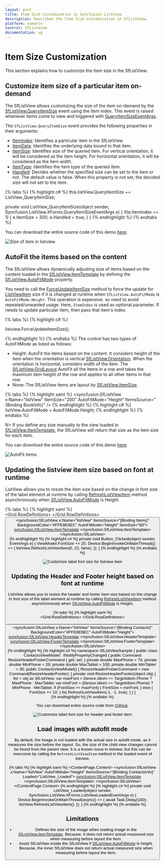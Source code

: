 ```yaml
---
layout: post
title: Item Size Customization in Syncfusion ListView
description: Describes the Item Size Customization in SfListView.
platform: xamarin
control: SfListView
documentation: ug
---
```


# Item Size Customization

This section explains how to customize the item size in the SfListView.

## Customize item size of a particular item on-demand

The SfListView allows customizing the size of the item on-demand by the [SfListView.QueryItemSize](https://help.syncfusion.com/cr/cref_files/xamarin/Syncfusion.SfListView.XForms~Syncfusion.ListView.XForms.SfListView~QueryItemSize_EV.html) event using the item index. This event is raised whenever items come to view and triggered with [QueryItemSizeEventArgs](https://help.syncfusion.com/cr/cref_files/xamarin/Syncfusion.SfListView.XForms~Syncfusion.ListView.XForms.QueryItemSizeEventArgs.html).

The `SfListView.QueryItemSize` event provides the following properties in their arguments:

 * [ItemIndex](https://help.syncfusion.com/cr/cref_files/xamarin/Syncfusion.SfListView.XForms~Syncfusion.ListView.XForms.QueryItemSizeEventArgs~ItemIndex.html): Identifies a particular item in the SfListView. 
 * [ItemData](https://help.syncfusion.com/cr/cref_files/xamarin/Syncfusion.SfListView.XForms~Syncfusion.ListView.XForms.QueryItemSizeEventArgs~ItemData.html): Identifies the underlying data bound to that item.
 * [ItemSize](https://help.syncfusion.com/cr/cref_files/xamarin/Syncfusion.SfListView.XForms~Syncfusion.ListView.XForms.QueryItemSizeEventArgs~ItemSize.html): Identifies size of the queried item. For vertical orientation, it will be considered as the item height. For horizontal orientation, it will be considered as the item width.
 * [ItemType](https://help.syncfusion.com/cr/cref_files/xamarin/Syncfusion.SfListView.XForms~Syncfusion.ListView.XForms.QueryItemSizeEventArgs~ItemType.html): Identifies the item type of the queried item.
 * [Handled](https://help.syncfusion.com/cr/cref_files/xamarin/Syncfusion.SfListView.XForms~Syncfusion.ListView.XForms.QueryItemSizeEventArgs~Handled.html): Decides whether the specified size can be set to the item or not. The default value is false. When this property is not set, the decided size will not set to the item.

{% tabs %}
{% highlight c# %}
this.listView.QueryItemSize += ListView_QueryItemSize;

private void ListView_QueryItemSize(object sender, Syncfusion.ListView.XForms.QueryItemSizeEventArgs e)
{
    if(e.ItemIndex == 1)
    {
        e.ItemSize = 300;
        e.Handled = true;
    }
}
{% endhighlight %}
{% endtabs %}

You can download the entire source code of this demo [here](http://www.syncfusion.com/downloads/support/directtrac/general/ze/CustomizeItems171985138).

![Size of item in listview](SfListView_images/QueryItemSize.jpg)

## AutoFit the items based on the content

The SfListView allows dynamically adjusting size of items based on the content loaded in the [SfListView.ItemTemplate](https://help.syncfusion.com/cr/cref_files/xamarin/Syncfusion.SfListView.XForms~Syncfusion.ListView.XForms.SfListView~ItemTemplate.html) by defining the [SfListView.AutoFitMode](https://help.syncfusion.com/cr/cref_files/xamarin/Syncfusion.SfListView.XForms~Syncfusion.ListView.XForms.SfListView~AutoFitMode.html) property.

You need to call the [ForceUpdateItemSize](https://help.syncfusion.com/cr/cref_files/xamarin/Syncfusion.SfListView.XForms~Syncfusion.ListView.XForms.SfListView~ForceUpdateItemSize.html) method to force the update for [ListViewItem](https://help.syncfusion.com/cr/cref_files/xamarin/Syncfusion.SfListView.XForms~Syncfusion.ListView.XForms.ListViewItem.html) size if it is changed at runtime when `SfListView.AutoFitMode` is `AutoFitMode.Height`. This operation is expensive. so need to avoid repeated/unwanted usage. Here, `ItemIndex` is used as optional parameter. If needs to update particular item, then pass that item's index.

{% tabs %}
{% highlight c# %}

listview.ForceUpdateItemSize();

{% endhighlight %}
{% endtabs %}
The control has two types of AutoFitMode as listed as follows:

 * Height: AutoFit the items based on the content. It considers height of the item when the orientation is vertical [SfListView.Orientation](https://help.syncfusion.com/cr/cref_files/xamarin/Syncfusion.SfListView.XForms~Syncfusion.ListView.XForms.SfListView~Orientation.html). When the orientation is horizontal, considers width of the item. The [SfListView.GridLayout](https://help.syncfusion.com/cr/cref_files/xamarin/Syncfusion.SfListView.XForms~Syncfusion.ListView.XForms.GridLayout.html) AutoFit all the items in a row and takes the maximum item height of the row and applies to all other items in that row.
 * None: The SfListView items are layout by [SfListView.ItemSize](https://help.syncfusion.com/cr/cref_files/xamarin/Syncfusion.SfListView.XForms~Syncfusion.ListView.XForms.SfListView~ItemSize.html).

{% tabs %}
{% highlight xaml %}
<ContentPage xmlns:syncfusion="clr-namespace:Syncfusion.ListView.XForms;assembly=Syncfusion.SfListView.XForms">
  <syncfusion:SfListView x:Name="listView" 
                    ItemSize="200"
                    AutoFitMode="Height"
                    ItemsSource="{Binding BookInfo}" />
</ContentPage>
{% endhighlight %}
{% highlight c# %}
listView.AutoFitMode = AutoFitMode.Height; 
{% endhighlight %}
{% endtabs %}

N> If you define any size manually to the view loaded in [SfListView.ItemTemplate](https://help.syncfusion.com/cr/cref_files/xamarin/Syncfusion.SfListView.XForms~Syncfusion.ListView.XForms.SfListView~ItemTemplate.html), the SfListView will return that size as the item size for each item. 

You can download the entire source code of this demo [here](http://www.syncfusion.com/downloads/support/directtrac/general/ze/AutoFitItems-252477562).

![AutoFit items](SfListView_images/AutoFit.jpg)

## Updating the listview item size based on font at runtime

ListView allows you to resize the item size based on the change in font size of the label element at runtime by calling [RefreshListViewItem](https://help.syncfusion.com/cr/cref_files/xamarin/Syncfusion.SfListView.XForms~Syncfusion.ListView.XForms.SfListView~RefreshListViewItem.html) method asynchronously when [SfListView.AutoFitMode](https://help.syncfusion.com/cr/cref_files/xamarin/Syncfusion.SfListView.XForms~Syncfusion.ListView.XForms.SfListView~AutoFitMode.html) is Height.

{% tabs %}
{% highlight xaml %}
<ContentPage xmlns:syncfusion="clr-namespace:Syncfusion.ListView.XForms;assembly=Syncfusion.SfListView.XForms">       
 <Grid>
    <Grid.RowDefinitions>
        <RowDefinition Height="50"/>
        <RowDefinition Height="*"/>
    </Grid.RowDefinitions>
    <Button Text="Modify FontSize" Clicked="Button_Clicked" />
    <syncfusion:SfListView x:Name="listView" 
                ItemsSource="{Binding Items}"
                BackgroundColor="#FFE8E8EC"
                AutoFitMode="Height"
                ItemSize="60">
        <syncfusion:SfListView.ItemTemplate>
            <DataTemplate>
                <Grid x:Name="grid" RowSpacing="1">
                    <Label LineBreakMode="NoWrap"
                    TextColor="#474747" FontSize="{Binding BindingContext.FontSize, Source={x:Reference Name=listView}}"
                    Text="{Binding ContactName}">
                    </Label>
                </Grid>
            </DataTemplate>
        </syncfusion:SfListView.ItemTemplate>
    </syncfusion:SfListView>                
</ContentPage>
{% endhighlight %}
{% highlight c# %}
private void Button_Clicked(object sender, EventArgs e)
{
    ViewModel.FontSize += 25;
    Device.BeginInvokeOnMainThread(() => { listView.RefreshListViewItem(0, 22, false); });
}
{% endhighlight %}
{% endtabs %}

![Customize label font size for listview item](SfListView_images/SfListView-FontSizeChanged.jpg)

## Updating the Header and Footer height based on font at runtime

ListView allows you to resize the header and footer item size based on the change in font size of the label element at runtime by calling [RefreshListViewItem](https://help.syncfusion.com/cr/cref_files/xamarin/Syncfusion.SfListView.XForms~Syncfusion.ListView.XForms.SfListView~RefreshListViewItem.html) method asynchronously when [SfListView.AutoFitMode](https://help.syncfusion.com/cr/cref_files/xamarin/Syncfusion.SfListView.XForms~Syncfusion.ListView.XForms.SfListView~AutoFitMode.html) is Height.

{% tabs %}
{% highlight xaml %}
<ContentPage xmlns:syncfusion="clr-namespace:Syncfusion.ListView.XForms;assembly=Syncfusion.SfListView.XForms">       
 <Grid>
    <Grid.RowDefinitions>
        <RowDefinition Height="50"/>
        <RowDefinition Height="*"/>
    </Grid.RowDefinitions>
    <Button Text="Change FontSize" Command="{Binding ResizeHeaderFooterCommand}" CommandParameter="{x:Reference listView}"/>
    <syncfusion:SfListView x:Name="listView" 
                ItemsSource="{Binding Contacts}"
                BackgroundColor="#FFE8E8EC"
                AutoFitMode="Height">
                <syncfusion:SfListView.HeaderTemplate>
                    <DataTemplate>
                        <ViewCell>
                            <Grid>
                                <Label Text="Contact Details"
                                       FontSize="{Binding BindingContext.FontSize, Source={x:Reference listView}}"/>
                            </Grid>
                        </ViewCell>
                    </DataTemplate>
                </syncfusion:SfListView.HeaderTemplate>
                <syncfusion:SfListView.FooterTemplate>
                    <DataTemplate>
                        <ViewCell>
                            <Grid >
                                <Label Text="Contacts Count" FontSize="{Binding BindingContext.FontSize, Source={x:Reference listView}}"/>
                                <Label Text="{Binding Contacts.Count}" FontSize="{Binding BindingContext.FontSize, Source={x:Reference listView}}"/>
                            </Grid>
                        </ViewCell>
                    </DataTemplate>
                </syncfusion:SfListView.FooterTemplate>
    </syncfusion:SfListView>                
</ContentPage>
{% endhighlight %}
{% highlight c# %}
namespace SfListViewSample
{
    public class ContactsViewModel : INotifyPropertyChanged
    {
        public Command ResizeHeaderFooterCommand { get; set; }
        private double MaxPhone = 70;
        private double MinPhone = 20;
        private double MaxTablet = 100;
        private double MinTablet = 30;
        public ContactsViewModel()
        {
           ResizeHeaderFooterCommand = new Command(ResizeHeaderFooter);
        }
        private void ResizeHeaderFooter(object obj)
        {
            list = obj as SfListView;
            var maxFont = Device.Idiom == TargetIdiom.Phone ? MaxPhone : MaxTablet;
            var minFont = (Device.Idiom == TargetIdiom.Phone) ? MinPhone : MinTablet;
            if (FontSize >= maxFont)
            {
                FontSize = minFont;
            }
            else
            {
                FontSize += 10;
            }
            list.RefreshListViewItem(-1, -1, true);
        }
    }
}       
{% endhighlight %}
{% endtabs %}

You can download entire source code from [GitHub]().

![Customize label font size for header and footer item](SfListView_images/SfListView_HeaderFooterFontSizeChange.png)

## Load images with autofit mode

By default, the image is not loaded with the actual size in autofit mode, as it measures the size before the layout. So, the size of the child view changes cannot be found from the parent view. It is a known issue in listview, but this can be overcome by calling the `RefreshListViewItem` method in the loaded event of listview.

{% tabs %}
{% highlight xaml %}
<ContentPage xmlns:syncfusion="clr-namespace:Syncfusion.ListView.XForms;assembly=Syncfusion.SfListView.XForms">
    <ContentPage.Content>
        <Grid>
            <syncfusion:SfListView x:Name="listView" 
                                   AutoFitMode="Height"
                                   ItemsSource="{Binding ContactsInfo}"
                                   Loaded="ListView_Loaded">
                <syncfusion:SfListView.ItemTemplate>
                    <DataTemplate>
                        <StackLayout>
                            <StackLayout>
                                <Label Text="{Binding ContactName}" />
                                <Label Text="{Binding ContactNumber}"  />
                            </StackLayout>
                            <Image Source="{Binding ContactImage}"  />
                        </StackLayout>
                    </DataTemplate>
                </syncfusion:SfListView.ItemTemplate>
            </syncfusion:SfListView>
        </Grid>
    </ContentPage.Content>
</ContentPage>
{% endhighlight %}
{% highlight c# %}
private void ListView_Loaded(object sender, Syncfusion.ListView.XForms.ListViewLoadedEventArgs e)
{
    Device.BeginInvokeOnMainThread(async() =>
    {
        await Task.Delay(100);
        listView.RefreshListViewItem();
    });
}
{% endhighlight %}
{% endtabs %}

## Limitations

 * Defines the size of the image when loading image in the [SfListView.ItemTemplate](https://help.syncfusion.com/cr/cref_files/xamarin/Syncfusion.SfListView.XForms~Syncfusion.ListView.XForms.SfListView~ItemTemplate.html). Because, it does not return actual measured size when measuring before layout the item.
 * Avoid SfListView inside the SfListView if [SfListView.AutoFitMode](https://help.syncfusion.com/cr/cref_files/xamarin/Syncfusion.SfListView.XForms~Syncfusion.ListView.XForms.SfListView~AutoFitMode.html) is height. Because, the inner SfListView does not return actual measured size when measuring before layout the item.
